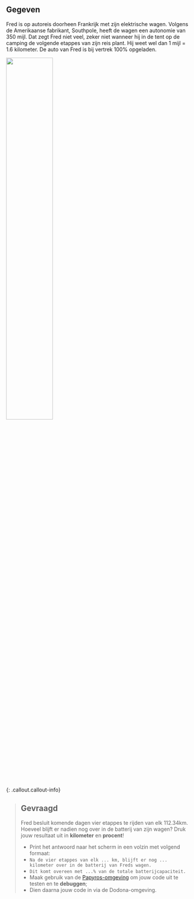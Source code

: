 ## Gegeven

Fred is op autoreis doorheen Frankrijk met zijn elektrische wagen. Volgens de Amerikaanse fabrikant, Southpole, heeft de wagen een autonomie van 350 mijl. 
Dat zegt Fred niet veel, zeker niet wanneer hij in de tent op de camping de volgende etappes van zijn reis plant. Hij weet wel dan 1 mijl = 1.6 kilometer. 
De auto van Fred is bij vertrek 100% opgeladen. 


<img src="https://images.pexels.com/photos/9800002/pexels-photo-9800002.jpeg?auto=compress&cs=tinysrgb&w=1260&h=750&dpr=1" width="50%"/>


{: .callout.callout-info}
> ## Gevraagd
> Fred besluit komende dagen vier etappes te rijden van elk 112.34km. Hoeveel blijft er nadien nog over in de batterij van zijn wagen? 
> Druk jouw resultaat uit in **kilometer** en **procent**! 
> * Print het antwoord naar het scherm in een volzin met volgend formaat:
> * ```Na de vier etappes van elk ... km, blijft er nog ... kilometer over in de batterij van Freds wagen.```
> * ```Dit komt overeen met ...% van de totale batterijcapaciteit.```
> * Maak gebruik van de [Papyros-omgeving](https://papyros.dodona.be/?locale=nl&language=JavaScript) om jouw code uit te testen en te **debuggen**; 
> * Dien daarna jouw code in via de Dodona-omgeving. 
